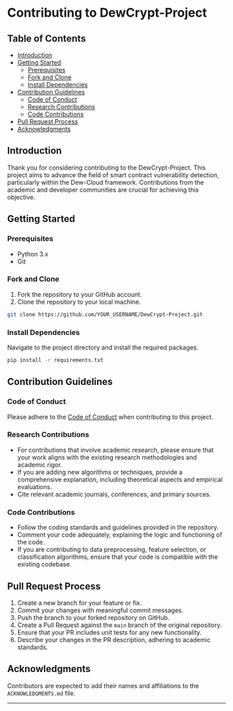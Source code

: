 # Contributing to DewCrypt-Project

## Table of Contents

- [Introduction](#introduction)
- [Getting Started](#getting-started)
  - [Prerequisites](#prerequisites)
  - [Fork and Clone](#fork-and-clone)
  - [Install Dependencies](#install-dependencies)
- [Contribution Guidelines](#contribution-guidelines)
  - [Code of Conduct](#code-of-conduct)
  - [Research Contributions](#research-contributions)
  - [Code Contributions](#code-contributions)
- [Pull Request Process](#pull-request-process)
- [Acknowledgments](#acknowledgments)

## Introduction

Thank you for considering contributing to the DewCrypt-Project. This project aims to advance the field of smart contract vulnerability detection, particularly within the Dew-Cloud framework. Contributions from the academic and developer communities are crucial for achieving this objective.

## Getting Started

### Prerequisites

- Python 3.x
- Git

### Fork and Clone

1. Fork the repository to your GitHub account.
2. Clone the repository to your local machine.

```bash
git clone https://github.com/YOUR_USERNAME/DewCrypt-Project.git
```

### Install Dependencies

Navigate to the project directory and install the required packages.

```bash
pip install -r requirements.txt
```

## Contribution Guidelines

### Code of Conduct

Please adhere to the [Code of Conduct](CODE_OF_CONDUCT.md) when contributing to this project.

### Research Contributions

- For contributions that involve academic research, please ensure that your work aligns with the existing research methodologies and academic rigor.
- If you are adding new algorithms or techniques, provide a comprehensive explanation, including theoretical aspects and empirical evaluations.
- Cite relevant academic journals, conferences, and primary sources.

### Code Contributions

- Follow the coding standards and guidelines provided in the repository.
- Comment your code adequately, explaining the logic and functioning of the code.
- If you are contributing to data preprocessing, feature selection, or classification algorithms, ensure that your code is compatible with the existing codebase.

## Pull Request Process

1. Create a new branch for your feature or fix.
2. Commit your changes with meaningful commit messages.
3. Push the branch to your forked repository on GitHub.
4. Create a Pull Request against the `main` branch of the original repository.
5. Ensure that your PR includes unit tests for any new functionality.
6. Describe your changes in the PR description, adhering to academic standards.

## Acknowledgments

Contributors are expected to add their names and affiliations to the `ACKNOWLEDGMENTS.md` file.

---
